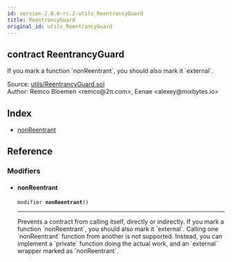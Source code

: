 ```yaml
---
id: version-2.0.0-rc.2-utils_ReentrancyGuard
title: ReentrancyGuard
original_id: utils_ReentrancyGuard
---
```


<div class="contract-doc"><div class="contract"><h2 class="contract-header"><span class="contract-kind">contract</span> ReentrancyGuard</h2><p class="description">If you mark a function `nonReentrant`, you should also mark it `external`.</p><div class="source">Source: <a href="https://github.com/OpenZeppelin/zeppelin-solidity/blob/v2.0.0-rc.2/contracts/utils/ReentrancyGuard.sol" target="_blank">utils/ReentrancyGuard.sol</a></div><div class="author">Author: Remco Bloemen &lt;remco@2π.com&gt;, Eenae &lt;alexey@mixbytes.io&gt;</div></div><div class="index"><h2>Index</h2><ul><li><a href="utils_ReentrancyGuard.html#nonReentrant">nonReentrant</a></li></ul></div><div class="reference"><h2>Reference</h2><div class="modifiers"><h3>Modifiers</h3><ul><li><div class="item modifier"><span id="nonReentrant" class="anchor-marker"></span><h4 class="name">nonReentrant</h4><div class="body"><code class="signature">modifier <strong>nonReentrant</strong><span>() </span></code><hr/><div class="description"><p>Prevents a contract from calling itself, directly or indirectly. If you mark a function `nonReentrant`, you should also mark it `external`. Calling one `nonReentrant` function from another is not supported. Instead, you can implement a `private` function doing the actual work, and an `external` wrapper marked as `nonReentrant`.</p></div></div></div></li></ul></div></div></div>
